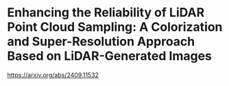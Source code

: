 # Enhancing the Reliability of LiDAR Point Cloud Sampling: A Colorization and Super-Resolution Approach Based on LiDAR-Generated Images

https://arxiv.org/abs/2409.11532
